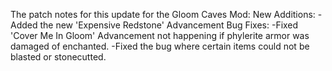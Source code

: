 The patch notes for this update for the Gloom Caves Mod:
New Additions:
-Added the new 'Expensive Redstone' Advancement
Bug Fixes:
-Fixed 'Cover Me In Gloom' Advancement not happening if phylerite armor was damaged of enchanted.
-Fixed the bug where certain items could not be blasted or stonecutted.
